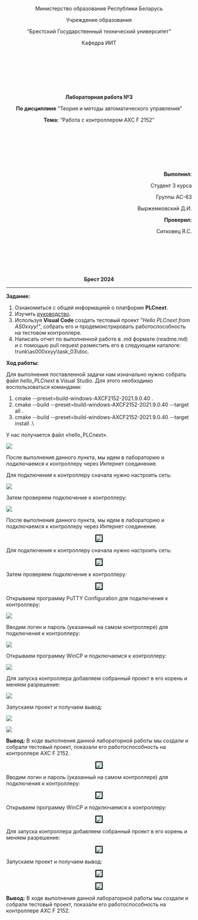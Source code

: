 <p align="center">Министерство образования Республики Беларусь</p>
<p align="center">Учреждение образования</p>
<p align="center">“Брестский Государственный технический университет”</p>
<p align="center">Кафедра ИИТ</p>
<br><br><br><br><br><br>
<p align="center"><strong>Лабораторная работа №3</strong></p>
<p align="center"><strong>По дисциплине</strong> “Теория и методы автоматического управления”</p>
<p align="center"><strong>Тема:</strong> “Работа с контроллером AXC F 2152”</p>
<br><br><br><br><br><br>
<p align="right"><strong>Выполнил</strong>:</p>
<p align="right">Студент 3 курса</p>
<p align="right">Группы АС-63</p>
<p align="right">Выржемковский Д.И.</p>
<p align="right"><strong>Проверил:</strong></p>
<p align="right">Ситковец Я.С.</p>
<br><br><br><br><br>
<p align="center"><strong>Брест 2024</strong></p>

---
**Задание:**

1. Ознакомиться с общей информацией о платформе **PLCnext**.
1. Изучить [руководство](https://github.com/savushkin-r-d/PLCnext-howto/tree/master/HowTo%20build%20program%20Hello%20PLCnext).
1. Используя **Visual Code** создать тестовый проект *"Hello PLCnext from AS0xxyy!"*, собрать его и продемонстрировать работоспособность на тестовом контроллере.
1. Написать отчет по выполненной работе в .md формате (readme.md) и с помощью pull request разместить его в следующем каталоге: trunk\as000xxyy\task_03\doc.

**Ход работы:**

Для выполнения поставленной задачи нам изначально нужно собрать файл *hello_PLCnext* в Visual Studio. Для этого необходимо воспользоваться командами:

1) cmake --preset=build-windows-AXCF2152-2021.9.0.40 .
1) cmake --build --preset=build-windows-AXCF2152-2021.9.0.40 --target all .
1) cmake --build --preset=build-windows-AXCF2152-2021.9.0.40 --target install .\

У нас получается файл «hello_PLCnext».

![](Aspose.Words.0e358cb3-9e4d-44f5-bffa-8cdb61d98377.001.png)

После выполнения данного пункта, мы идем в лабораторию и подключаемся к контроллеру через  Интернет соединение.



Для подключения к контроллеру сначала нужно настроить сеть:

![](Aspose.Words.0e358cb3-9e4d-44f5-bffa-8cdb61d98377.002.png)

Затем проверяем подключение к контроллеру:

![](Aspose.Words.0e358cb3-9e4d-44f5-bffa-8cdb61d98377.003.png)


После выполнения данного пункта, мы идем в лабораторию и подключаемся к контроллеру через  Интернет соединение.

<p align="center"><img style='border:2px solid #000000'src="images/Снимок экрана 1.png"/>

Для подключения к контроллеру сначала нужно настроить сеть:

<p align="center"><img style='border:2px solid #000000'src="images/Снимок экрана 2.png"/>

Затем проверяем подключение к контроллеру:

<p align="center"><img style='border:2px solid #000000'src="images/Снимок экрана 3.png"/>



Открываем программу PuTTY Configuration для подключения к контроллеру:

![](Aspose.Words.0e358cb3-9e4d-44f5-bffa-8cdb61d98377.004.png)

Вводим логин и пароль (указанный на самом контроллере) для подключения к контроллеру:

![](Aspose.Words.0e358cb3-9e4d-44f5-bffa-8cdb61d98377.005.png)



Открываем программу WinCP и подключаемся к контроллеру:

![](Aspose.Words.0e358cb3-9e4d-44f5-bffa-8cdb61d98377.006.png)

Для запуска контроллера добавляем собранный проект в его корень и меняем разрешение:

![](Aspose.Words.0e358cb3-9e4d-44f5-bffa-8cdb61d98377.007.png)

Запускаем проект и получаем вывод:

![](Aspose.Words.0e358cb3-9e4d-44f5-bffa-8cdb61d98377.008.png)

![](Aspose.Words.0e358cb3-9e4d-44f5-bffa-8cdb61d98377.009.png)

**Вывод:** В ходе выполнения данной лабораторной работы мы создали и собрали тестовый проект, показали его работоспособность на контроллере AXC F 2152.

<p align="center"><img style='border:2px solid #000000'src="images/Снимок экрана 4.png"/>

Вводим логин и пароль (указанный на самом контроллере) для подключения к контроллеру:

<p align="center"><img style='border:2px solid #000000'src="images/Снимок экрана 5.png"/>

Открываем программу WinCP и подключаемся к контроллеру:

<p align="center"><img style='border:2px solid #000000'src="images/Снимок экрана 6.png"/>

Для запуска контроллера добавляем собранный проект в его корень и меняем разрешение:

<p align="center"><img style='border:2px solid #000000'src="images/Снимок экрана 7.png"/>

Запускаем проект и получаем вывод:

<p align="center"><img style='border:2px solid #000000'src="images/Снимок экрана 8.png"/>

<p align="center"><img style='border:2px solid #000000'src="images/Снимок экрана 9.png"/>

**Вывод:** В ходе выполнения данной лабораторной работы мы создали и собрали тестовый проект, показали его работоспособность на контроллере AXC F 2152.

